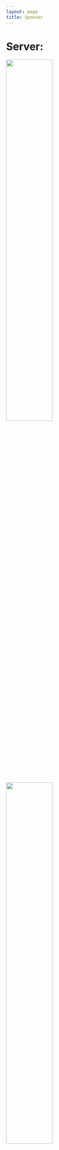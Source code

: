 ```yaml
---
layout: page
title: Sponsor
---
```

  
# Server: 
<a href="https://hostiman.ru/"><img width="50%" src="https://hostiman.ru/static/img/logo.png"/></a><br>
<a href="https://www.laohost.pl/"><img width="50%" src="https://www.laohost.pl/img/logo-hosting.png"/></a><br>
<a href="https://alexhost.com/"><img width="50%" src="https://alexhost.com/wp-content/themes/alexhost/img/header/logo-white.png"/></a><br>
<a href="https://23m.com/"><img width="50%" src="https://23m.com/img/23M-Logo.svg"/></a><br>

# Domain:
- <a href="https://nic.eu.org/">nic.eu.org</a>

# DNS: 
- <a href="https://www.cloudflare.net/">Cloudflare</a>
- <a href="https://ddos-guard.net/">DDOS-GUARD</a>
